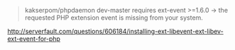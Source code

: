 
>kakserpom/phpdaemon dev-master requires ext-event >=1.6.0 -> the requested PHP extension event is missing from your system.

http://serverfault.com/questions/606184/installing-ext-libevent-ext-libev-ext-event-for-php